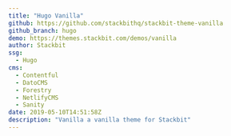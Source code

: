 ```yaml
---
title: "Hugo Vanilla"
github: https://github.com/stackbithq/stackbit-theme-vanilla
github_branch: hugo
demo: https://themes.stackbit.com/demos/vanilla
author: Stackbit
ssg:
  - Hugo
cms:
  - Contentful
  - DatoCMS
  - Forestry
  - NetlifyCMS
  - Sanity
date: 2019-05-10T14:51:58Z
description: "Vanilla a vanilla theme for Stackbit"
---
```

